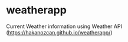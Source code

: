 # weatherapp
Current Weather information using Weather API
(https://hakanozcan.github.io/weatherapp/)
